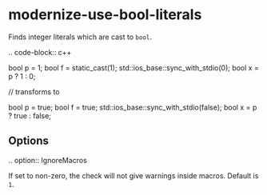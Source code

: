 modernize-use-bool-literals
===========================

Finds integer literals which are cast to `bool`.

.. code-block:: c++

bool p = 1; bool f = static\_cast<bool>(1);
std::ios\_base::sync\_with\_stdio(0); bool x = p ? 1 : 0;

// transforms to

bool p = true; bool f = true; std::ios\_base::sync\_with\_stdio(false);
bool x = p ? true : false;

Options
-------

.. option:: IgnoreMacros

If set to non-zero, the check will not give warnings inside macros.
Default is `1`.
